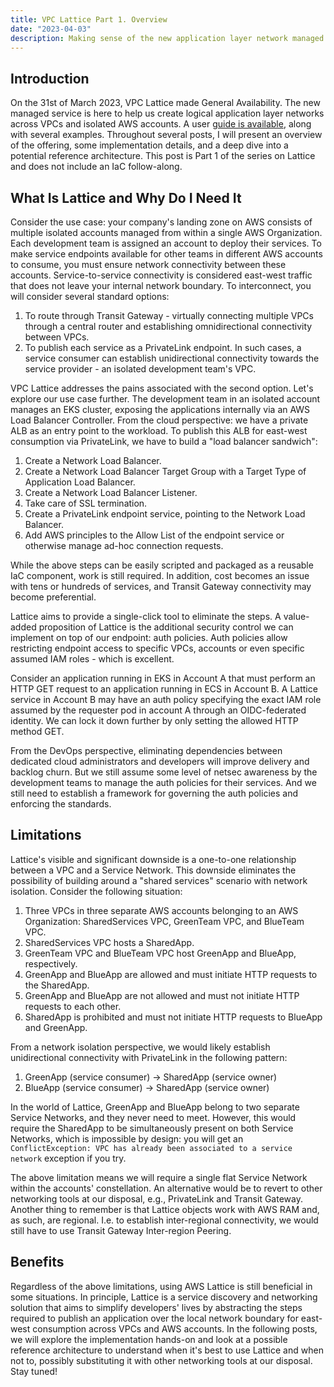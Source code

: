 ```yaml
---
title: VPC Lattice Part 1. Overview
date: "2023-04-03"
description: Making sense of the new application layer network managed service from AWS.
---
```

## Introduction

On the 31st of March 2023, VPC Lattice made General Availability. The new managed service is here to help us create logical application layer networks across VPCs and isolated AWS accounts. A user [guide is available](https://docs.aws.amazon.com/vpc-lattice/index.html), along with several examples. Throughout several posts, I will present an overview of the offering, some implementation details, and a deep dive into a potential reference architecture. This post is Part 1 of the series on Lattice and does not include an IaC follow-along.

## What Is Lattice and Why Do I Need It

Consider the use case: your company's landing zone on AWS consists of multiple isolated accounts managed from within a single AWS Organization. Each development team is assigned an account to deploy their services. To make service endpoints available for other teams in different AWS accounts to consume, you must ensure network connectivity between these accounts. Service-to-service connectivity is considered east-west traffic that does not leave your internal network boundary. To interconnect, you will consider several standard options:
1. To route through Transit Gateway - virtually connecting multiple VPCs through a central router and establishing omnidirectional connectivity between VPCs.
2. To publish each service as a PrivateLink endpoint. In such cases, a service consumer can establish unidirectional connectivity towards the service provider - an isolated development team's VPC. 

VPC Lattice addresses the pains associated with the second option. Let's explore our use case further. The development team in an isolated account manages an EKS cluster, exposing the applications internally via an AWS Load Balancer Controller. From the cloud perspective: we have a private ALB as an entry point to the workload. To publish this ALB for east-west consumption via PrivateLink, we have to build a "load balancer sandwich":
1. Create a Network Load Balancer.
2. Create a Network Load Balancer Target Group with a Target Type of Application Load Balancer.
3. Create a Network Load Balancer Listener.
4. Take care of SSL termination.
5. Create a PrivateLink endpoint service, pointing to the Network Load Balancer.
6. Add AWS principles to the Allow List of the endpoint service or otherwise manage ad-hoc connection requests. 

While the above steps can be easily scripted and packaged as a reusable IaC component, work is still required. In addition, cost becomes an issue with tens or hundreds of services, and Transit Gateway connectivity may become preferential.  

Lattice aims to provide a single-click tool to eliminate the steps. A value-added proposition of Lattice is the additional security control we can implement on top of our endpoint: auth policies. Auth policies allow restricting endpoint access to specific VPCs, accounts or even specific assumed IAM roles - which is excellent. 

Consider an application running in EKS in Account A that must perform an HTTP GET request to an application running in ECS in Account B. A Lattice service in Account B may have an auth policy specifying the exact IAM role assumed by the requester pod in account A through an OIDC-federated identity. We can lock it down further by only setting the allowed HTTP method GET. 

From the DevOps perspective, eliminating dependencies between dedicated cloud administrators and developers will improve delivery and backlog churn. But we still assume some level of netsec awareness by the development teams to manage the auth policies for their services. And we still need to establish a framework for governing the auth policies and enforcing the standards. 

## Limitations

Lattice's visible and significant downside is a one-to-one relationship between a VPC and a Service Network. This downside eliminates the possibility of building around a "shared services" scenario with network isolation. Consider the following situation:
1. Three VPCs in three separate AWS accounts belonging to an AWS Organization: SharedServices VPC, GreenTeam VPC, and BlueTeam VPC. 
2. SharedServices VPC hosts a SharedApp.
3. GreenTeam VPC and BlueTeam VPC host GreenApp and BlueApp, respectively.
4. GreenApp and BlueApp are allowed and must initiate HTTP requests to the SharedApp.
5. GreenApp and BlueApp are not allowed and must not initiate HTTP requests to each other. 
6. SharedApp is prohibited and must not initiate HTTP requests to BlueApp and GreenApp.

From a network isolation perspective, we would likely establish unidirectional connectivity with PrivateLink in the following pattern:
1. GreenApp (service consumer) -> SharedApp (service owner)
2. BlueApp (service consumer) -> SharedApp (service owner)

In the world of Lattice, GreenApp and BlueApp belong to two separate Service Networks, and they never need to meet. However, this would require the SharedApp to be simultaneously present on both Service Networks, which is impossible by design: you will get an ```ConflictException: VPC has already been associated to a service network``` exception if you try. 

The above limitation means we will require a single flat Service Network within the accounts' constellation. An alternative would be to revert to other networking tools at our disposal, e.g., PrivateLink and Transit Gateway. Another thing to remember is that Lattice objects work with AWS RAM and, as such, are regional. I.e. to establish inter-regional connectivity, we would still have to use Transit Gateway Inter-region Peering.

## Benefits

Regardless of the above limitations, using AWS Lattice is still beneficial in some situations. In principle, Lattice is a service discovery and networking solution that aims to simplify developers' lives by abstracting the steps required to publish an application over the local network boundary for east-west consumption across VPCs and AWS accounts. In the following posts, we will explore the implementation hands-on and look at a possible reference architecture to understand when it's best to use Lattice and when not to, possibly substituting it with other networking tools at our disposal. Stay tuned!
